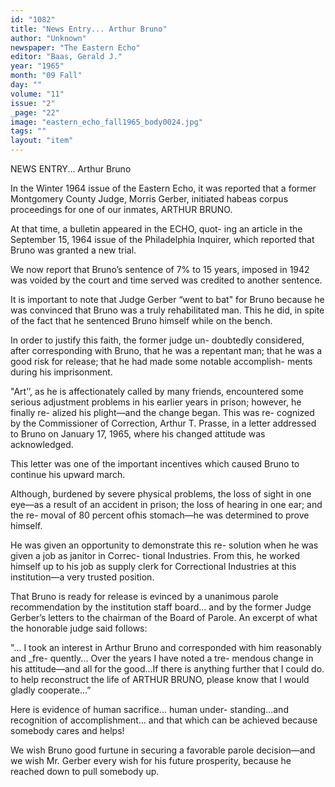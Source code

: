 ```yaml
---
id: "1082"
title: "News Entry... Arthur Bruno"
author: "Unknown"
newspaper: "The Eastern Echo"
editor: "Baas, Gerald J."
year: "1965"
month: "09 Fall"
day: ""
volume: "11"
issue: "2"
_page: "22"
image: "eastern_echo_fall1965_body0024.jpg"
tags: ""
layout: "item"
---
```

NEWS ENTRY... Arthur Bruno

In the Winter 1964 issue of the Eastern Echo, it
was reported that a former Montgomery County Judge,
Morris Gerber, initiated habeas corpus proceedings for
one of our inmates, ARTHUR BRUNO.

At that time, a bulletin appeared in the ECHO, quot-
ing an article in the September 15, 1964 issue of the
Philadelphia Inquirer, which reported that Bruno was
granted a new trial.

We now report that Bruno’s sentence of 7% to 15
years, imposed in 1942 was voided by the court and
time served was credited to another sentence.

It is important to note that Judge Gerber “went to
bat" for Bruno because he was convinced that Bruno
was a truly rehabilitated man. This he did, in spite of
the fact that he sentenced Bruno himself while on the
bench.

In order to justify this faith, the former judge un-
doubtedly considered, after corresponding with Bruno,
that he was a repentant man; that he was a good risk
for release; that he had made some notable accomplish-
ments during his imprisonment.

"Art’’, as he is affectionately called by many
friends, encountered some serious adjustment problems
in his earlier years in prison; however, he finally re-
alized his plight—and the change began. This was re-
cognized by the Commissioner of Correction, Arthur T.
Prasse, in a letter addressed to Bruno on January 17,
1965, where his changed attitude was acknowledged.

This letter was one of the important incentives
which caused Bruno to continue his upward march.

Although, burdened by severe physical problems,
the loss of sight in one eye—as a result of an accident
in prison; the loss of hearing in one ear; and the re-
moval of 80 percent ofhis stomach—he was determined
to prove himself.

He was given an opportunity to demonstrate this re-
solution when he was given a job as janitor in Correc-
tional Industries. From this, he worked himself up to
his job as supply clerk for Correctional Industries at
this institution—a very trusted position.

That Bruno is ready for release is evinced by a
unanimous parole recommendation by the institution
staff board... and by the former Judge Gerber’s letters
to the chairman of the Board of Parole. An excerpt of
what the honorable judge said follows:

"... I took an interest in Arthur Bruno and
corresponded with him reasonably and _fre-
quently... Over the years I have noted a tre-
mendous change in his attitude—and all for
the good...If there is anything further that
I could do. to help reconstruct the life of
ARTHUR BRUNO, please know that I would
gladly cooperate...”

Here is evidence of human sacrifice... human under-
standing...and recognition of accomplishment... and
that which can be achieved because somebody cares
and helps!

We wish Bruno good furtune in securing a favorable
parole decision—and we wish Mr. Gerber every wish
for his future prosperity, because he reached down to
pull somebody up.
